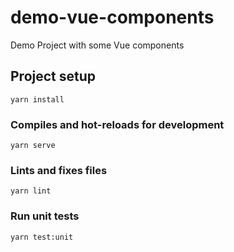 # demo-vue-components
Demo Project with some Vue components

## Project setup
```
yarn install
```

### Compiles and hot-reloads for development
```
yarn serve
```

### Lints and fixes files
```
yarn lint
```

### Run unit tests
```
yarn test:unit
```
